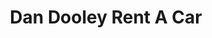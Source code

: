 ---
title: "Dan Dooley Rent A Car"
address: "Dan Dooley Rent A Car, 175b Airport Road Aldergrove, Crumlin, Co. Antrim, BT29 4DN"
tel: "+44 (0)28 9445 2522"
county: "Antrim"
category: "Car Hire"
type: "Content"
lat: "54.62057876586914"
lng: "-6.216598987579346"
---
